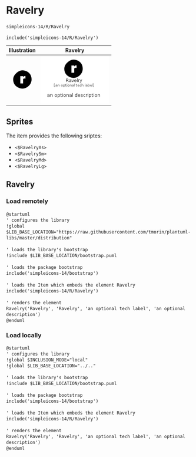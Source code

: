 # Ravelry


```text
simpleicons-14/R/Ravelry
```

```text
include('simpleicons-14/R/Ravelry')
```



| Illustration | Ravelry |
| :---: | :---: |
| ![illustration for Illustration](../../simpleicons-14/R/Ravelry.png) | ![illustration for Ravelry](../../simpleicons-14/R/Ravelry.Local.png) |



## Sprites
The item provides the following sriptes:

- `<$RavelryXs>`
- `<$RavelrySm>`
- `<$RavelryMd>`
- `<$RavelryLg>`





## Ravelry

### Load remotely
```plantuml
@startuml
' configures the library
!global $LIB_BASE_LOCATION="https://raw.githubusercontent.com/tmorin/plantuml-libs/master/distribution"

' loads the library's bootstrap
!include $LIB_BASE_LOCATION/bootstrap.puml

' loads the package bootstrap
include('simpleicons-14/bootstrap')

' loads the Item which embeds the element Ravelry
include('simpleicons-14/R/Ravelry')

' renders the element
Ravelry('Ravelry', 'Ravelry', 'an optional tech label', 'an optional description')
@enduml
```

### Load locally
```plantuml
@startuml
' configures the library
!global $INCLUSION_MODE="local"
!global $LIB_BASE_LOCATION="../.."

' loads the library's bootstrap
!include $LIB_BASE_LOCATION/bootstrap.puml

' loads the package bootstrap
include('simpleicons-14/bootstrap')

' loads the Item which embeds the element Ravelry
include('simpleicons-14/R/Ravelry')

' renders the element
Ravelry('Ravelry', 'Ravelry', 'an optional tech label', 'an optional description')
@enduml
```

